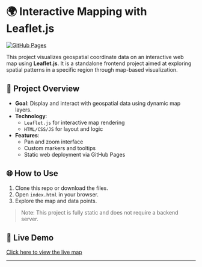# 🌍 Interactive Mapping with Leaflet.js

[![GitHub Pages](https://img.shields.io/badge/View%20Live-Demo-green?style=flat-square&logo=github)](https://maiminhhh.github.io/maiminhhh/data1901)

This project visualizes geospatial coordinate data on an interactive web map using **Leaflet.js**. It is a standalone frontend project aimed at exploring spatial patterns in a specific region through map-based visualization.

## 📌 Project Overview
- **Goal**: Display and interact with geospatial data using dynamic map layers.
- **Technology**:
  - `Leaflet.js` for interactive map rendering
  - `HTML/CSS/JS` for layout and logic
- **Features**:
  - Pan and zoom interface
  - Custom markers and tooltips
  - Static web deployment via GitHub Pages


## 🌐 How to Use
1. Clone this repo or download the files.
2. Open `index.html` in your browser.
3. Explore the map and data points.

> Note: This project is fully static and does not require a backend server.

## 🔗 Live Demo
[Click here to view the live map](https://maiminhhh.github.io/maiminhhh/data1901)

---

